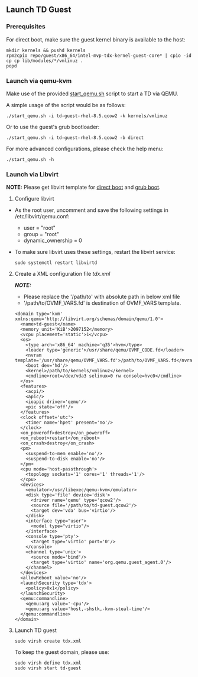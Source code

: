## Launch TD Guest

### Prerequisites

For direct boot, make sure the guest kernel binary is available to the host:

```
mkdir kernels && pushd kernels
rpm2cpio repo/guest/x86_64/intel-mvp-tdx-kernel-guest-core* | cpio -id
cp cp lib/modules/*/vmlinuz .
popd
```

### Launch via qemu-kvm

Make use of the provided [start_qemu.sh](https://github.com/intel/tdx-tools/main/start-qemu.sh) script to start a TD
via QEMU.

A simple usage of the script would be as follows:

```
./start_qemu.sh -i td-guest-rhel-8.5.qcow2 -k kernels/vmlinuz
```

Or to use the guest's grub bootloader:

```
./start_qemu.sh -i td-guest-rhel-8.5.qcow2 -b direct
```

For more advanced configurations, please check the help menu:

```
./start_qemu.sh -h
```

### Launch via Libvirt

**NOTE:** Please get libvirt template for [direct boot](https://github.com/intel/tdx-tools/blob/main/doc/tdx_libvirt_direct.xml.template)
and [grub boot](https://github.com/intel/tdx-tools/blob/main/doc/tdx_libvirt_grub.xml.template).

1. Configure libvirt

  - As the root user, uncomment and save the following settings in /etc/libvirt/qemu.conf:
    - user = "root"
    - group = "root"
    - dynamic_ownership = 0
  - To make sure libvirt uses these settings, restart the libvirt service:

    ```
    sudo systemctl restart libvirtd
    ```

2. Create a XML configuration file *tdx.xml*

    _**NOTE:**_
    - Please replace the '/path/to' with absolute path in below xml file
    - '/path/to/OVMF_VARS.fd' is destination of OVMF_VARS template.

    ```
    <domain type='kvm' xmlns:qemu='http://libvirt.org/schemas/domain/qemu/1.0'>
      <name>td-guest</name>
      <memory unit='KiB'>2097152</memory>
      <vcpu placement='static'>1</vcpu>
      <os>
        <type arch='x86_64' machine='q35'>hvm</type>
        <loader type='generic'>/usr/share/qemu/OVMF_CODE.fd</loader>
        <nvram template='/usr/share/qemu/OVMF_VARS.fd'>/path/to/OVMF_VARS.fd</nvram>
        <boot dev='hd'/>
        <kernel>/path/to/kernels/vmlinuz</kernel>
        <cmdline>root=/dev/vda3 selinux=0 rw console=hvc0</cmdline>
      </os>
      <features>
        <acpi/>
        <apic/>
        <ioapic driver='qemu'/>
        <pic state='off'/>
      </features>
      <clock offset='utc'>
        <timer name='hpet' present='no'/>
      </clock>
      <on_poweroff>destroy</on_poweroff>
      <on_reboot>restart</on_reboot>
      <on_crash>destroy</on_crash>
      <pm>
        <suspend-to-mem enable='no'/>
        <suspend-to-disk enable='no'/>
      </pm>
      <cpu mode='host-passthrough'>
        <topology sockets='1' cores='1' threads='1'/>
      </cpu>
      <devices>
        <emulator>/usr/libexec/qemu-kvm</emulator>
        <disk type='file' device='disk'>
          <driver name='qemu' type='qcow2'/>
          <source file='/path/to/td-guest.qcow2'/>
          <target dev='vda' bus='virtio'/>
        </disk>
        <interface type="user">
          <model type="virtio"/>
        </interface>
        <console type='pty'>
          <target type='virtio' port='0'/>
        </console>
        <channel type='unix'>
          <source mode='bind'/>
          <target type='virtio' name='org.qemu.guest_agent.0'/>
        </channel>
      </devices>
      <allowReboot value='no'/>
      <launchSecurity type='tdx'>
        <policy>0x1</policy>
      </launchSecurity>
      <qemu:commandline>
        <qemu:arg value='-cpu'/>
        <qemu:arg value='host,-shstk,-kvm-steal-time'/>
      </qemu:commandline>
    </domain>
    ```

3. Launch TD guest

    ```
    sudo virsh create tdx.xml
    ```

    To keep the guest domain, please use:

    ```
    sudo virsh define tdx.xml
    sudo virsh start td-guest
    ```
